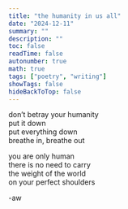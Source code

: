 ```yaml
---
title: "the humanity in us all"
date: "2024-12-11"
summary: ""
description: ""
toc: false
readTime: false
autonumber: true
math: true
tags: ["poetry", "writing"]
showTags: false
hideBackToTop: false
---
```


don’t betray your humanity  
put it down  
put everything down  
breathe in, breathe out  
  
you are only human  
there is no need to carry  
the weight of the world  
on your perfect shoulders   

  
-aw